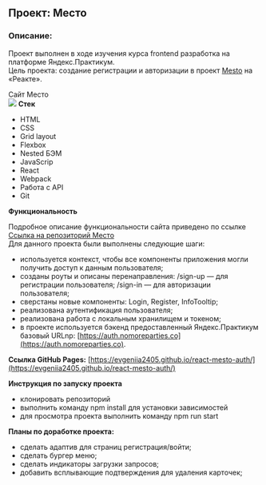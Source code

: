 ## Проект: Место

### Описание:
Проект выполнен в ходе изучения курса frontend разработка на платформе Яндекс.Практикум.</br>
Цель проекта: создание регистрации и авторизации в проект [Mesto](https://github.com/Evgeniia2405/mesto-react) на «Реакте».

Сайт Место</br>
![](/src/images/img_readme_0.jpg.jpg)
**Стек**
- HTML
- CSS
- Grid layout
- Flexbox
- Nested БЭМ
- JavaScrip
- React
- Webpack
- Работа с API
- Git

**Функциональность**

Подробное описание функциональности сайта приведено по ссылке [Ссылка на репозиторий Место](https://github.com/Evgeniia2405/mesto)</br>
Для данного проекта были выполнены следующие шаги:
- используется контекст, чтобы все компоненты приложения могли получить доступ к данным пользователя;
- cозданы роуты и описаны перенаправления:
  /sign-up — для регистрации пользователя;
  /sign-in — для авторизации пользователя;
- cверстаны новые компоненты: Login, Register, InfoTooltip;
- реализована аутентификация пользователя;
- реализована работа с локальным хранилищем и токеном;
- в проекте используется бэкенд предоставленный Яндекс.Практикум базовый URLnp: [https://auth.nomoreparties.co](https://auth.nomoreparties.co).

**Ссылка GitHub Pages:**
[https://evgeniia2405.github.io/react-mesto-auth/](https://evgeniia2405.github.io/react-mesto-auth/)

**Инструкция по запуску проекта**
- клонировать репозиторий
- выполнить команду npm install для установки зависимостей
- для просмотра проекта выполнить команду npm run start

**Планы по доработке проекта:**
- сделать адаптив для страниц регистрация/войти;
- сделать бургер меню;
- сделать индикаторы загрузки запросов;
- добавить всплывающие подтверждения для удаления карточек; 
